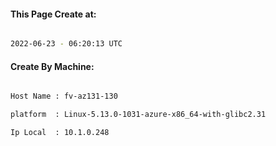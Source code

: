 
   
#### This Page Create at:

```bash

2022-06-23 - 06:20:13 UTC

```

#### Create By Machine:

```bash

Host Name : fv-az131-130

platform  : Linux-5.13.0-1031-azure-x86_64-with-glibc2.31

Ip Local  : 10.1.0.248

```

